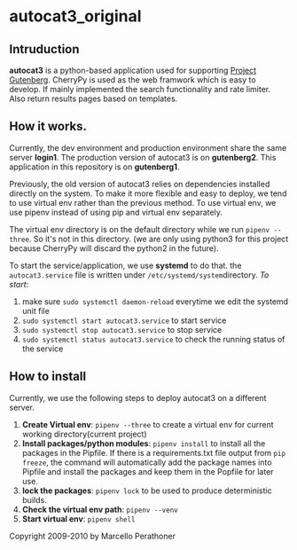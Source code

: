# autocat3_original
## Intruduction

**autocat3** is a python-based application used for supporting [Project Gutenberg](gutenberg.org). 
CherryPy is used as the web framwork which is easy to develop.
If mainly implemented the search functionality and rate limiter. Also return results pages based on templates. 

## How it works.
Currently, the dev environment and production environment share the same server **login1**. 
The production version of autocat3 is on **gutenberg2**. 
This application in this repository is on **gutenberg1**.

Previously, the old version of autocat3 relies on dependencies installed directly on the system. To make it more flexible and easy to deploy, we tend to use virtual env rather than the previous method. To use virtual env, we use pipenv instead of using pip and virtual env separately. 

The virtual env directory is on the default directory while we run ```pipenv --three```. So it's not in this directory. (we are only using python3 for this project because CherryPy will discard the python2 in the future). 

To start the service/application, we use **systemd** to do that. the ```autocat3.service``` file is written under ```/etc/systemd/system```directory. 
*To start*:
1. make sure ```sudo systemctl daemon-reload``` everytime we edit the systemd unit file
2. ```sudo systemctl start autocat3.service``` to start service
3. ```sudo systemctl stop autocat3.service``` to stop service
4. ```sudo systemctl status autocat3.service``` to check the running status of the service

## How to install
Currently, we use the following steps to deploy autocat3 on a different server.
1. **Create Virtual env**: ```pipenv --three``` to create a virtual env for current working directory(current project)
2. **Install packages/python modules**: ```pipenv install``` to install all the packages in the Pipfile. If there is a requirements.txt file output from ```pip freeze```, the command will automatically add the package names into Pipfile and install the packages and keep them in the Popfile for later use. 
3. **lock the packages**: ```pipenv lock``` to be used to produce deterministic builds.
4. **Check the virtual env path**: ```pipenv --venv```
5. **Start virtual env**: ```pipenv shell```

Copyright 2009-2010 by Marcello Perathoner

